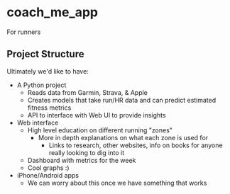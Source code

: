 # coach_me_app
For runners

## Project Structure
Ultimately we'd like to have:
- A Python project
  - Reads data from Garmin, Strava, & Apple
  - Creates models that take run/HR data and can predict estimated fitness metrics
  - API to interface with Web UI to provide insights
- Web interface
  - High level education on different running "zones"
    - More in depth explanations on what each zone is used for
      - Links to research, other websites, info on books for anyone really looking to dig into it
  - Dashboard with metrics for the week
  - Cool graphs :)
- iPhone/Android apps
  - We can worry about this once we have something that works